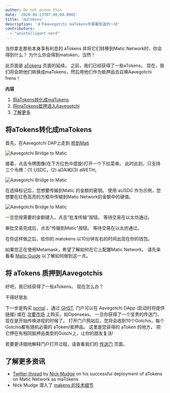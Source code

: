 ```yaml
---
author: Do not prove this
date: '2020-04-23T07:00:00.000Z'
title: 'maTokens'
description: '关于Aavegotchi maTokens你需要知道的一切'
contributors:
  - "unintelligent-nerd"
---
```


当你拿走那些本身享有利息的 aTokens 并将它们转移到Matic Network时，你会得到什么？ 为什么你会得到matoken，当然！

此页面是 [aTokens](/atokens) 页面的延续。 之前，我们已经获得了一些aTokens。 现在，我们将会把他们转换成maTokens，然后用他们作为抵押品去召唤Aavegotchi frens！

<div class="contentsBox">

**内容**

<ol>
<li><a href=#converting-atokens-into-matokens>将aTokens转化成maTokens</a></li>
<li><a href=#staking-matokens-into-aavegotchis>将maTokens抵押进入Aavegotchi</a></li>
<li><a href=#learn-more>了解更多</a></li>
</ol>

</div>

## 将aTokens转化成maTokens

首先，在Aavegotchi DAP上走到 [桥到Mati](https://aavegotchi.com/bridge)

<img class = "bodyImage" src = "/matokens/bridge-to-matic.png" alt = "Aavegotchi Bridge to Matic" />

接着，点击令牌图像(在下方红色中盘旋)打开一个下拉菜单。 此时此刻，只支持三个令牌：(1) USDC，(2) aDAI和(3) aWETH。

<img class = "bodyImage" src = "/matokens/select-atoken-to-convert.png" alt = "Aavegotchi Bridge to Matic" />

在选择标记后，您想要传输到Matic 的金额的密钥。 使用 aUSDC 作为示例，您想要在红色高亮的方框中传输到Matic Network的金额中的键值。

<img class = "bodyImage" src = "/matokens/amount-to-transfer-to-matic.png" alt = "Aavegotchi Bridge to Matic" />

一旦您按需要的金额键入，点击“批准传输”按钮。 等待交易在以太坊通过。

审批交易完成后，点击"传输到Matic"按钮。 等待交易在以太坊通过。

在你这样做之后，给你的 matokens 以10分钟左右的时间出现在你的钱包。

如果您正在使用Metamask，希望了解如何在它上配置Matic Network。 请先来看看 [Matic Guide](/matic) 以了解如何做到这一点。

## 将 aTokens 质押到Aavegotchis

好吧，我已经获得了一些aTokens。 现在怎么办？

干得好朋友

下一步是购买 [portal](/portals) ，通过 [GHST](/ghst). 门户可以在 Aavegotchi DApp (启动时将提供链接) 或在 [次要市场](/marketplace) 上购买，如Openseas。 一旦你获得了一个宝贵的传送门，现在是开始传唤进程的时候了。 打开门户网站后，您将会收到10个Gotchis，每个Gotchis都有随机必需的 aToken/抵押品。 这里是您获得的 aToken 的地方。 把它押在有相同抵押品类型的Gotchi上，让你的朋友复活!

若要更详细地解释门户打开过程，请查看我们的 [传送门](/portals) 页面。

## 了解更多资讯

* [Twitter thread](https://twitter.com/mudgen/status/1352399348219445250) by [Nick Mudge](/team#nick-mudge) on his successful deployment of aTokens on Matic Network as maTokens
* Nick Mudge 潜入了 [makens 的技术细节](https://aavegotchi.substack.com/p/aaves-interest-bearing-atokens-on)